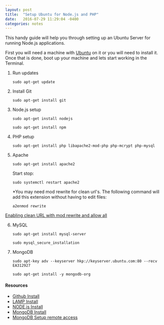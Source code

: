 ```yaml
---
layout: post
title:  "Setup Ubuntu for Node.js and PHP"
date:   2016-07-29 11:29:04 -0400
categories: notes
---
```


This handy guide will help you through setting up an Ubuntu Server for running Node.js applications.

First you will need a machine with [Ubuntu](http://www.ubuntu.com/download/server) on it or you will need to install it. Once that is done, boot up your machine and lets start working in the Terminal.

1. Run updates

	```
	sudo apt-get update 
	```

2. Install Git

	```
	sudo apt-get install git 
	```


3. Node.js setup

	```
	sudo apt-get install nodejs
	```

	```
	sudo apt-get install npm
	```

4. PHP setup

	```
	sudo apt-get install php libapache2-mod-php php-mcrypt php-mysql
	```

5. Apache

	```
	sudo apt-get install apache2
	```

	Start stop:

	```
	sudo systemctl restart apache2
	```
	
	*You may need mod rewrite for clean url's. The following command will add this extension without having to edit files:

	```
	a2enmod rewrite
	```

[Enabling clean URL with mod rewrite and allow all](https://www.drupal.org/getting-started/clean-urls)

6. MySQL
	
	```
	sudo apt-get install mysql-server
	```

	```
	sudo mysql_secure_installation
	```

7. MongoDB

	```
	sudo apt-key adv --keyserver hkp://keyserver.ubuntu.com:80 --recv EA312927
	```

	```
	sudo apt-get install -y mongodb-org
	```


#### Resources

- [Github Install](https://www.digitalocean.com/community/tutorials/how-to-install-git-on-ubuntu-14-04#how-to-set-up-git)
- [LAMP Install](https://www.digitalocean.com/community/tutorials/how-to-install-linux-apache-mysql-php-lamp-stack-on-ubuntu-16-04)
- [NODE.js Install](https://www.digitalocean.com/community/tutorials/how-to-install-node-js-on-ubuntu-16-04)
- [MongoDB Install](https://docs.mongodb.com/manual/installation/)
- [MongoDB Setup remote access](https://www.mkyong.com/mongodb/mongodb-allow-remote-access/)
